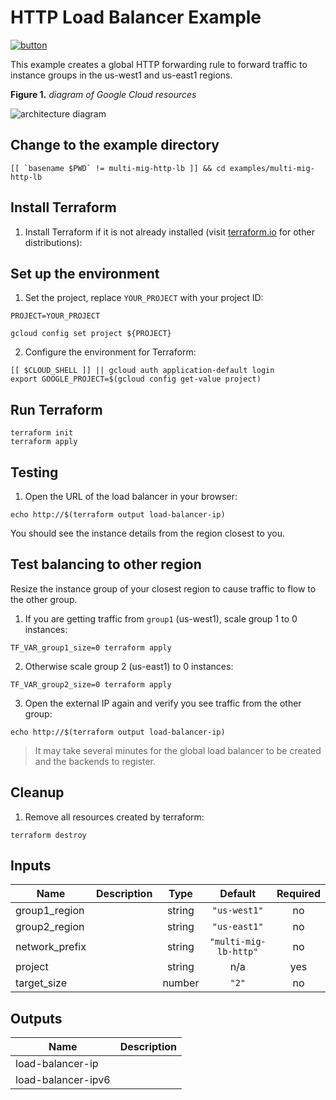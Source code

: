 # HTTP Load Balancer Example

[![button](http://gstatic.com/cloudssh/images/open-btn.png)](https://console.cloud.google.com/cloudshell/open?git_repo=https://github.com/GoogleCloudPlatform/terraform-google-lb-http&working_dir=examples/basic&page=shell&tutorial=README.md)

This example creates a global HTTP forwarding rule to forward traffic to instance groups in the us-west1 and us-east1 regions.

**Figure 1.** *diagram of Google Cloud resources*

![architecture diagram](https://raw.githubusercontent.com/GoogleCloudPlatform/terraform-google-lb-http/master/examples/multi-mig-http-lb/diagram.png)

## Change to the example directory

```
[[ `basename $PWD` != multi-mig-http-lb ]] && cd examples/multi-mig-http-lb
```

## Install Terraform

1. Install Terraform if it is not already installed (visit [terraform.io](https://terraform.io) for other distributions):

## Set up the environment

1. Set the project, replace `YOUR_PROJECT` with your project ID:

```
PROJECT=YOUR_PROJECT
```

```
gcloud config set project ${PROJECT}
```

2. Configure the environment for Terraform:

```
[[ $CLOUD_SHELL ]] || gcloud auth application-default login
export GOOGLE_PROJECT=$(gcloud config get-value project)
```

## Run Terraform

```
terraform init
terraform apply
```

## Testing

1. Open the URL of the load balancer in your browser:

```
echo http://$(terraform output load-balancer-ip)
```

You should see the instance details from the region closest to you.

## Test balancing to other region

Resize the instance group of your closest region to cause traffic to flow to the other group.

1. If you are getting traffic from `group1` (us-west1), scale group 1 to 0 instances:

```
TF_VAR_group1_size=0 terraform apply
```

2. Otherwise scale group 2 (us-east1) to 0 instances:

```
TF_VAR_group2_size=0 terraform apply
```

3. Open the external IP again and verify you see traffic from the other group:

```
echo http://$(terraform output load-balancer-ip)
```

> It may take several minutes for the global load balancer to be created and the backends to register.

## Cleanup

1. Remove all resources created by terraform:

```
terraform destroy
```

<!-- BEGINNING OF PRE-COMMIT-TERRAFORM DOCS HOOK -->
## Inputs

| Name | Description | Type | Default | Required |
|------|-------------|:----:|:-----:|:-----:|
| group1\_region |  | string | `"us-west1"` | no |
| group2\_region |  | string | `"us-east1"` | no |
| network\_prefix |  | string | `"multi-mig-lb-http"` | no |
| project |  | string | n/a | yes |
| target\_size |  | number | `"2"` | no |

## Outputs

| Name | Description |
|------|-------------|
| load-balancer-ip |  |
| load-balancer-ipv6 |  |

<!-- END OF PRE-COMMIT-TERRAFORM DOCS HOOK -->
